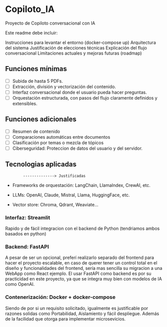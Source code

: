 # Copiloto_IA
Proyecto de Copiloto conversacional con IA

Este readme debe incluir:

Instrucciones para levantar el entorno (docker-compose up)
Arquitectura del sistema
Justificación de elecciones técnicas
Explicación del flujo conversacional
Limitaciones actuales y mejoras futuras (roadmap)

## Funciones mínimas
- [ ] Subida de hasta 5 PDFs.
- [ ] Extracción, división y vectorización del contenido.
- [ ] Interfaz conversacional donde el usuario pueda hacer preguntas.
- [ ] Orquestación estructurada, con pasos del flujo claramente definidos y extensibles.

## Funciones adicionales

- [ ] Resumen de contenido
- [ ] Comparaciones automáticas entre documentos
- [ ] Clasificación por temas o mezcla de tópicos
- [ ] Ciberseguridad: Proteccion de datos del usuario y del servidor.

## Tecnologias aplicadas 
            --------------> Justificadas
            
- Frameworks de orquestación: LangChain, LlamaIndex, CrewAI, etc.

- LLMs: OpenAI, Claude, Mistral, Llama, HuggingFace, etc.

- Vector store: Chroma, Qdrant, Weaviate...

### Interfaz: Streamlit
Rapido y de fácil integracion con el backend de Python (tendriamos ambos basados en python)

### Backend: FastAPI
A pesar de ser un opcional, preferí realizarlo separado del frontend para hacer el proyecto escalable, en caso de querer tener un control total en el diseño y funcionalidades del frontend, sería mas sencilla su migracion a una WebApp como React ejemplo.
El usar FastAPI como backend es por su practicidad en este proyecto, ya que se integra muy bien con modelos de IA como OpenAI.

### Contenerización: Docker + docker-compose
Siendo de por si un requisito solicitado, igualmente es justificable por razones solidas como Portabilidad, Aislamiento y fácil despliegue.
Además de la facilidad que otorga para implementar microsevicios.
